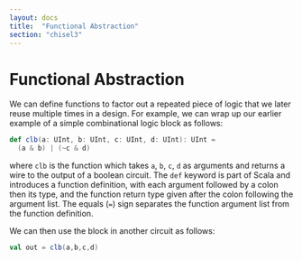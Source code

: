 ```yaml
---
layout: docs
title:  "Functional Abstraction"
section: "chisel3"
---
```


# Functional Abstraction

We can define functions to factor out a repeated piece of logic that
we later reuse multiple times in a design.  For example, we can wrap
up our earlier example of a simple combinational logic block as
follows:


```scala
def clb(a: UInt, b: UInt, c: UInt, d: UInt): UInt =
  (a & b) | (~c & d)
```

where ```clb``` is the function which takes ```a```, ```b```,
```c```, ```d``` as arguments and returns a wire to the output of a
boolean circuit.  The ```def``` keyword is part of Scala and
introduces a function definition, with each argument followed by a colon then
its type, and the function return type given after the colon following the
argument list.  The equals (`=`) sign separates the function argument list
from the function definition.

We can then use the block in another circuit as follows:
```scala mdoc:silent
val out = clb(a,b,c,d)
```
